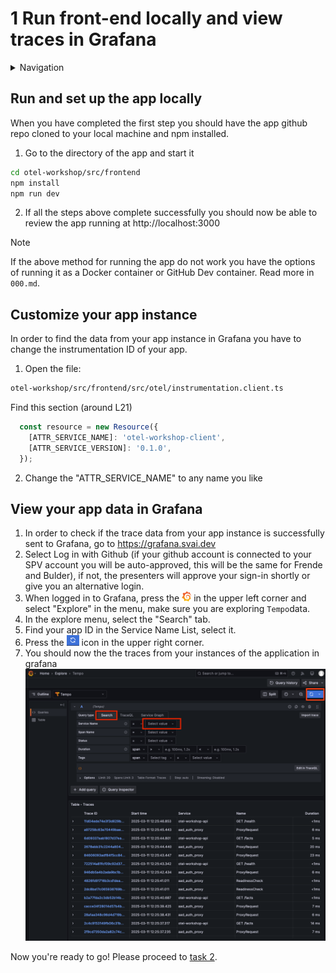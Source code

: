 # 1 Run front-end locally and view traces in Grafana

<details>
<summary>Navigation</summary>

0. ~~[Getting started](./000.md)~~
1. **Run Front End App Locally** (this task)
2. [Set up distributed tracing](./002.md)
3. [Finding error root cause in the backend dashboard](./003.md)
4. [Bonus - Metrics](./004.md)

</details>

## Run and set up the app locally

When you have completed the first step you should have the app github repo cloned to your local machine and npm installed.

1. Go to the directory of the app and start it

```bash
cd otel-workshop/src/frontend
npm install
npm run dev
```

2. If all the steps above complete successfully you should now be able to review the app running at http://localhost:3000

> [!NOTE]  
> If the above method for running the app do not work you have the options of running it as a Docker container or GitHub Dev container. Read more in `000.md`. 

## Customize your app instance

In order to find the data from your app instance in Grafana you have to change the instrumentation ID of your app.

1. Open the file:

```bash
otel-workshop/src/frontend/src/otel/instrumentation.client.ts
```

Find this section (around L21)

```js
  const resource = new Resource({
    [ATTR_SERVICE_NAME]: 'otel-workshop-client',
    [ATTR_SERVICE_VERSION]: '0.1.0',
  });
```

2. Change the "ATTR_SERVICE_NAME" to any name you like

## View your app data in Grafana

1. In order to check if the trace data from your app instance is successfully sent to Grafana, go to <https://grafana.svai.dev>
2. Select Log in with Github (if your github account is connected to your SPV account you will be auto-approved, this will be the same for Frende and Bulder), if not, the presenters will approve your sign-in shortly or give you an alternative login.
3. When logged in to Grafana, press the <img src="image.png" alt="drawing" width="15"/>
 in the upper left corner and select "Explore" in the menu, make sure you are exploring `Tempo`data.
4. In the explore menu, select the "Search" tab.
5. Find your app ID in the Service Name List, select it.
6. Press the <img src="image-2.png" alt="drawing" width="20"/> icon in the upper right corner.
7. You should now the the traces from your instances of the application in grafana
![alt text](image-4.png)

Now you're ready to go!
Please proceed to [task 2](./002.md).
